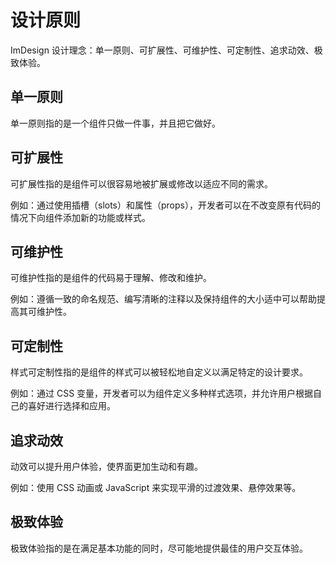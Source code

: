# 设计原则

ImDesign 设计理念：单一原则、可扩展性、可维护性、可定制性、追求动效、极致体验。

## 单一原则

单一原则指的是一个组件只做一件事，并且把它做好。

## 可扩展性

可扩展性指的是组件可以很容易地被扩展或修改以适应不同的需求。

例如：通过使用插槽（slots）和属性（props），开发者可以在不改变原有代码的情况下向组件添加新的功能或样式。

## 可维护性

可维护性指的是组件的代码易于理解、修改和维护。

例如：遵循一致的命名规范、编写清晰的注释以及保持组件的大小适中可以帮助提高其可维护性。

## 可定制性

样式可定制性指的是组件的样式可以被轻松地自定义以满足特定的设计要求。

例如：通过 CSS 变量，开发者可以为组件定义多种样式选项，并允许用户根据自己的喜好进行选择和应用。

## 追求动效

动效可以提升用户体验，使界面更加生动和有趣。

例如：使用 CSS 动画或 JavaScript 来实现平滑的过渡效果、悬停效果等。

## 极致体验

极致体验指的是在满足基本功能的同时，尽可能地提供最佳的用户交互体验。
